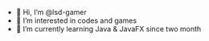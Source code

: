 - 👋 Hi, I’m @lsd-gamer
- 👀 I’m interested in codes and games
- 🌱 I’m currently learning Java & JavaFX since two month

<!---
lsd-gamer/lsd-gamer is a ✨ special ✨ repository because its `README.md` (this file) appears on your GitHub profile.
You can click the Preview link to take a look at your changes.
--->
